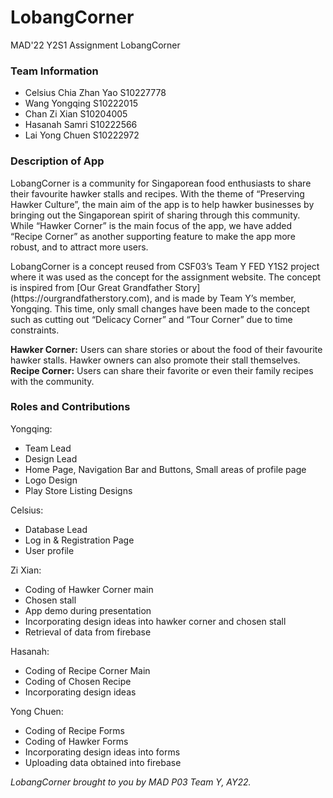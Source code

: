 
# LobangCorner

MAD'22 Y2S1 Assignment LobangCorner

### Team Information

+ Celsius Chia Zhan Yao S10227778 
+ Wang Yongqing S10222015 
+ Chan Zi Xian S10204005 
+ Hasanah Samri S10222566 
+ Lai Yong Chuen S10222972 

### Description of App

<p>LobangCorner is a community for Singaporean food enthusiasts to share their favourite hawker stalls and recipes. With the theme of “Preserving Hawker Culture”, the main aim of the app is to help hawker businesses by bringing out the Singaporean spirit of sharing through this community. While “Hawker Corner” is the main focus of the app, we have added “Recipe Corner” as another supporting feature to make the app more robust, and to attract more users.</p>
  
<p>LobangCorner is a concept reused from CSF03’s Team Y FED Y1S2 project where it was used as the concept for the assignment website. The concept is inspired from [Our Great Grandfather Story](https://ourgrandfatherstory.com), and is made by Team Y’s member, Yongqing. This time, only small changes have been made to the concept such as cutting out “Delicacy Corner” and “Tour Corner” due to time constraints.</p>

**Hawker Corner:** Users can share stories or about the food of their favourite hawker stalls. Hawker owners can also promote their stall themselves. <br>
**Recipe Corner:** Users can share their favorite or even their family recipes with the community. 

### Roles and Contributions

Yongqing:
- Team Lead 
- Design Lead
- Home Page, Navigation Bar and Buttons, Small areas of profile page 
- Logo Design 
- Play Store Listing Designs  

Celsius: 
- Database Lead 
- Log in & Registration Page 
- User profile 

Zi Xian:  
- Coding of Hawker Corner main 
- Chosen stall 
- App demo during presentation 
- Incorporating design ideas into hawker corner and chosen stall 
- Retrieval of data from firebase 

Hasanah:  
- Coding of Recipe Corner Main  
- Coding of Chosen Recipe 
- Incorporating design ideas 

Yong Chuen:  
- Coding of Recipe Forms 
- Coding of Hawker Forms 
- Incorporating design ideas into forms 
- Uploading data obtained into firebase 


_LobangCorner brought to you by MAD P03 Team Y, AY22._
